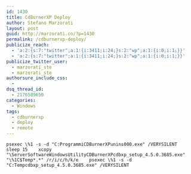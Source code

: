 ```yaml
---
id: 1430
title: CdBurnerXP Deploy
author: Stefano Marzorati
layout: post
guid: http://marzorati.co/?p=1430
permalink: /cdburnerxp-deploy/
publicize_reach:
  - 'a:2:{s:7:"twitter";a:1:{i:3411;i:24;}s:2:"wp";a:1:{i:0;i:1;}}'
  - 'a:2:{s:7:"twitter";a:1:{i:3411;i:24;}s:2:"wp";a:1:{i:0;i:1;}}'
publicize_twitter_user:
  - marzorati_ste
  - marzorati_ste
authorsure_include_css:
  - 
dsq_thread_id:
  - 2176589650
categories:
  - Windows
tags:
  - cdburnerxp
  - deploy
  - remote
---
```

`psexec \%1 -s -d "C:ProgrammiCDBurnerXPunins000.exe" /VERYSILENT   
sleep 15   
xcopy "\ServerSoftwareWindowsUtilityCDBurnerXPcdbxp_setup_4.5.0.3685.exe" "\%1C$Temp*.*" /r/i/c/h/k/e   
psexec \%1 -s -d "C:Tempcdbxp_setup_4.5.0.3685.exe" /VERYSILENT`